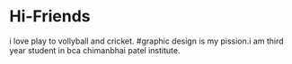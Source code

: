 # Hi-Friends
i love play to vollyball and cricket. #graphic design is my pission.i am third year student in bca chimanbhai patel institute.
